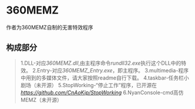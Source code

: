 # 360MEMZ
作者为360MEMZ自制的无害特效程序
## 构成部分
> 1.DLL-对应*360MEMZ.dll*,由主程序命令*rundll32.exe*执行这个DLL中的特效。
> 2.Entry-对应*360MEMZ_Entry.exe*，即主程序。
> 3.multimedia-程序中用到的多媒体文件，请大家按照readme自行下载。
> 4.taskbar-任务栏小剧场（未开源）
> 5.StopWorking-“停止工作”程序，已开源在*https://github.com/CnAoKip/StopWorking*
> 6.NyanConsole-cmd高仿MEMZ（未开源）
